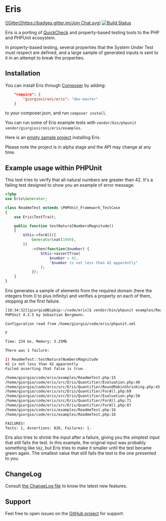 # Eris
[![Gitter](https://badges.gitter.im/Join Chat.svg)](https://gitter.im/giorgiosironi/eris)
[![Build Status](https://travis-ci.org/giorgiosironi/eris.svg?branch=master)](https://travis-ci.org/giorgiosironi/eris)

Eris is a porting of [QuickCheck](https://github.com/giorgiosironi/eris-example) and property-based testing tools to the PHP and PHPUnit ecosystem.

In property-based testing, several properties that the System Under Test must respect are defined, and a large sample of generated inputs is sent to it in an attempt to break the properties.

## Installation

You can install Eris through [Composer](https://getcomposer.org/) by adding:

```json
    "require": {
        "giorgiosironi/eris": "dev-master"
    }
```

to your composer.json, and run `composer install`.

You can run some of Eris example tests with `vendor/bin/phpunit vendor/giorgiosironi/eris/examples`.

Here is an [empty sample project](https://github.com/giorgiosironi/eris-example) installing Eris.

Please note the project is in alpha stage and the API may change at any time.

## Example usage within PHPUnit

This test tries to verify that all natural numbers are greater than 42. It's a failing test designed to show you an example of error message.

```php
<?php
use Eris\Generator;

class ReadmeTest extends \PHPUnit_Framework_TestCase
{
    use Eris\TestTrait;

    public function testNaturalNumbersMagnitude()
    {
        $this->forAll([
            Generator\nat(1000),
        ])
            ->then(function($number) {
                $this->assertTrue(
                    $number < 42,
                    "$number is not less than 42 apparently"
                );
            });
    }
}
```

Eris generates a sample of elements from the required domain (here the integers from 0 to plus infinity) and verifies a property on each of them, stopping at the first failure.

```bash
[10:34:32][giorgio@Bipbip:~/code/eris]$ vendor/bin/phpunit examples/ReadmeTest.php
PHPUnit 4.3.5 by Sebastian Bergmann.

Configuration read from /home/giorgio/code/eris/phpunit.xml

F

Time: 234 ms, Memory: 3.25Mb

There was 1 failure:

1) ReadmeTest::testNaturalNumbersMagnitude
42 is not less than 42 apparently
Failed asserting that false is true.

/home/giorgio/code/eris/examples/ReadmeTest.php:15
/home/giorgio/code/eris/src/Eris/Quantifier/Evaluation.php:48
/home/giorgio/code/eris/src/Eris/Quantifier/RoundRobinShrinking.php:45
/home/giorgio/code/eris/src/Eris/Quantifier/ForAll.php:69
/home/giorgio/code/eris/src/Eris/Quantifier/Evaluation.php:50
/home/giorgio/code/eris/src/Eris/Quantifier/ForAll.php:71
/home/giorgio/code/eris/src/Eris/Quantifier/ForAll.php:87
/home/giorgio/code/eris/examples/ReadmeTest.php:16
/home/giorgio/code/eris/examples/ReadmeTest.php:16

FAILURES!
Tests: 1, Assertions: 826, Failures: 1.
```

Eris also tries to shrink the input after a failure, giving you the simplest input that still fails the test. In this example, the original input was probably something like `562`, but Eris tries to make it smaller until the test became green again. The smallest value that still fails the test is the one presented to you.

## ChangeLog

Consult [the ChangeLog file](https://github.com/giorgiosironi/eris/blob/master/ChangeLog.md) to know the latest new features.

## Support

Feel free to open issues on the [GitHub project](https://github.com/giorgiosironi/eris/issues) for support.
